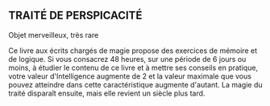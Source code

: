 ## TRAITÉ DE PERSPICACITÉ

Objet merveilleux, très rare

Ce livre aux écrits chargés de magie propose des exercices
de mémoire et de logique. Si vous consacrez 48 heures,
sur une période de 6 jours ou moins, à étudier le contenu
de ce livre et à mettre ses conseils en pratique, votre valeur
d'Intelligence augmente de 2 et la valeur maximale que
vous pouvez atteindre dans cette caractéristique augmente
d'autant. La magie du traité disparaît ensuite, mais elle
revient un siècle plus tard.
